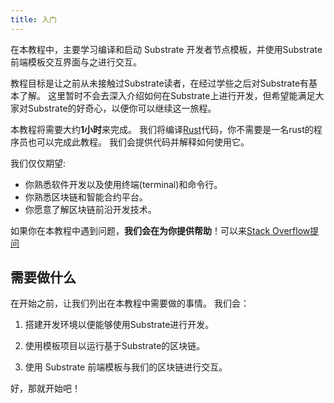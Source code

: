 ```yaml
---
title: 入门
---
```



在本教程中，主要学习编译和启动 Substrate 开发者节点模板，并使用Substrate 前端模板交互界面与之进行交互。

教程目标是让之前从未接触过Substrate读者，在经过学些之后对Substrate有基本了解。 这里暂时不会去深入介绍如何在Substrate上进行开发，但希望能满足大家对Substrate的好奇心，以便你可以继续这一旅程。

本教程将需要大约**1小时**来完成。 我们将编译[Rust](https://www.rust-lang.org/)代码，你不需要是一名rust的程序员也可以完成此教程。 我们会提供代码并解释如何使用它。


我们仅仅期望:

- 你熟悉软件开发以及使用终端(terminal)和命令行。
- 你熟悉区块链和智能合约平台。
- 你愿意了解区块链前沿开发技术。


如果你在本教程中遇到问题，**我们会在为你提供帮助**！可以来[Stack Overflow提问](https://stackoverflow.com/questions/tagged/substrate) 


## 需要做什么

在开始之前，让我们列出在本教程中需要做的事情。
我们会：

1. 搭建开发环境以便能够使用Substrate进行开发。

2. 使用模板项目以运行基于Substrate的区块链。

3. 使用 Substrate 前端模板与我们的区块链进行交互。


   

好，那就开始吧！
